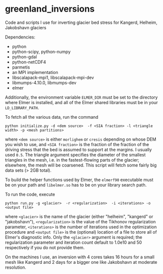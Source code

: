 greenland_inversions
====================
Code and scripts I use for inverting glacier bed stress for Kangerd, Helheim, Jakobshavn glaciers

Dependencies:
* python
* python-scipy, python-numpy
* python-gdal
* python-netCDF4
* parmetis
* an MPI implementation
* libscalapack-mpi1, libscalapack-mpi-dev
* libmumps-4.10.0, libmumps-dev
* elmer

Additionally, the environment variable `ELMER_DIR` must be set to the directory where Elmer is installed, and all of the Elmer shared libraries must be in your `LD_LIBRARY_PATH`.

To fetch all the various data, run the command

```python initialize.py -d <dem source>  -f <SIA fraction> -l <triangle width> -p <mesh partitions>```

where `<dem source>` is either `morlighem` or `cresis` depending on whose DEM you wish to use, and `<SIA fraction>` is the fraction of the fraction of the driving stress that the bed is assumed to support at the margins. I usually used `0.5`. The triangle argument specifies the diameter of the smallest triangles in the mesh, i.e. in the fastest-flowing parts of the glacier; elsewhere, the mesh will be coarsened. This script will fetch some fairly big data sets (> 2GB total).

To build the helper functions used by Elmer, the `elmerf90` executable must be on your path and `libelmer.so` has to be on your library search path.

To run the code, execute

```python run.py -g <glacier>  -r <regularization>  -i <iterations> -o <output file>```

where `<glacier>` is the name of the glacier (either "helheim", "kangerd" or "jakobshavn"), `<regularization>` is the value of the Tikhonov regularization parameter, `<iterations>` is the number of iterations used in the optimization procedure and `<output file>` is the (optional) location of a file to store all of Elmer's diagnostic info. Only the `<glacier>` argument is required; the regularization parameter and iteration count default to 1.0e10 and 50 respectively if you do not provide them.

On the machines I use, an inversion with 4 cores takes 16 hours for a small mesh like Kangerd and 2 days for a bigger one like Jakobshavn at moderate resolution.

